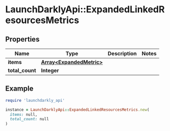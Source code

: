 # LaunchDarklyApi::ExpandedLinkedResourcesMetrics

## Properties

| Name | Type | Description | Notes |
| ---- | ---- | ----------- | ----- |
| **items** | [**Array&lt;ExpandedMetric&gt;**](ExpandedMetric.md) |  |  |
| **total_count** | **Integer** |  |  |

## Example

```ruby
require 'launchdarkly_api'

instance = LaunchDarklyApi::ExpandedLinkedResourcesMetrics.new(
  items: null,
  total_count: null
)
```

